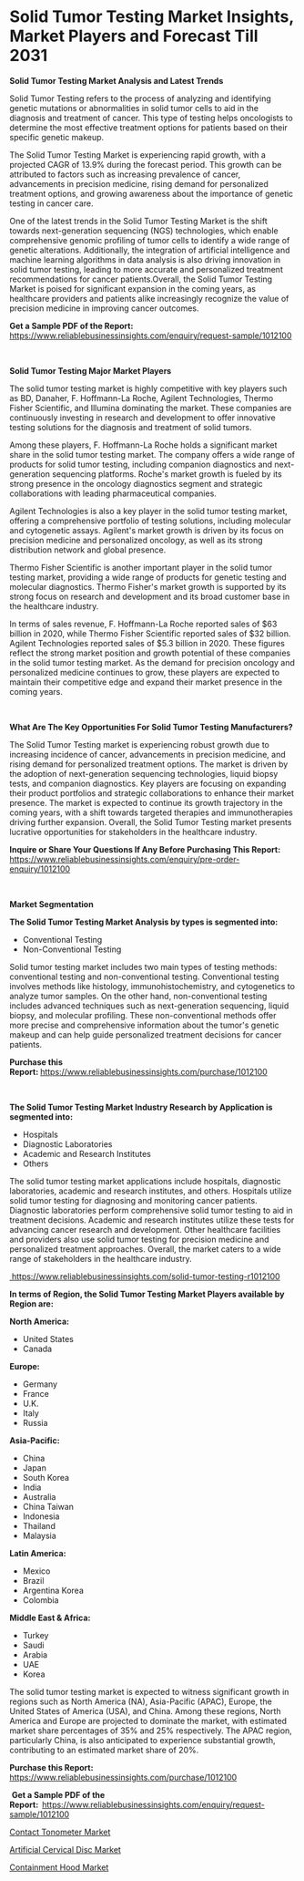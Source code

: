 <p><h1>Solid Tumor Testing Market Insights, Market Players and Forecast Till 2031</h1></p><p><strong>Solid Tumor Testing Market Analysis and Latest Trends</strong></p>
<p><p>Solid Tumor Testing refers to the process of analyzing and identifying genetic mutations or abnormalities in solid tumor cells to aid in the diagnosis and treatment of cancer. This type of testing helps oncologists to determine the most effective treatment options for patients based on their specific genetic makeup.</p><p>The Solid Tumor Testing Market is experiencing rapid growth, with a projected CAGR of 13.9% during the forecast period. This growth can be attributed to factors such as increasing prevalence of cancer, advancements in precision medicine, rising demand for personalized treatment options, and growing awareness about the importance of genetic testing in cancer care.</p><p>One of the latest trends in the Solid Tumor Testing Market is the shift towards next-generation sequencing (NGS) technologies, which enable comprehensive genomic profiling of tumor cells to identify a wide range of genetic alterations. Additionally, the integration of artificial intelligence and machine learning algorithms in data analysis is also driving innovation in solid tumor testing, leading to more accurate and personalized treatment recommendations for cancer patients.Overall, the Solid Tumor Testing Market is poised for significant expansion in the coming years, as healthcare providers and patients alike increasingly recognize the value of precision medicine in improving cancer outcomes.</p></p>
<p><strong>Get a Sample PDF of the Report:&nbsp;</strong> <a href="https://www.reliablebusinessinsights.com/enquiry/request-sample/1012100">https://www.reliablebusinessinsights.com/enquiry/request-sample/1012100</a></p>
<p>&nbsp;</p>
<p><strong>Solid Tumor Testing Major Market Players</strong></p>
<p><p>The solid tumor testing market is highly competitive with key players such as BD, Danaher, F. Hoffmann-La Roche, Agilent Technologies, Thermo Fisher Scientific, and Illumina dominating the market. These companies are continuously investing in research and development to offer innovative testing solutions for the diagnosis and treatment of solid tumors.</p><p>Among these players, F. Hoffmann-La Roche holds a significant market share in the solid tumor testing market. The company offers a wide range of products for solid tumor testing, including companion diagnostics and next-generation sequencing platforms. Roche's market growth is fueled by its strong presence in the oncology diagnostics segment and strategic collaborations with leading pharmaceutical companies.</p><p>Agilent Technologies is also a key player in the solid tumor testing market, offering a comprehensive portfolio of testing solutions, including molecular and cytogenetic assays. Agilent's market growth is driven by its focus on precision medicine and personalized oncology, as well as its strong distribution network and global presence.</p><p>Thermo Fisher Scientific is another important player in the solid tumor testing market, providing a wide range of products for genetic testing and molecular diagnostics. Thermo Fisher's market growth is supported by its strong focus on research and development and its broad customer base in the healthcare industry.</p><p>In terms of sales revenue, F. Hoffmann-La Roche reported sales of $63 billion in 2020, while Thermo Fisher Scientific reported sales of $32 billion. Agilent Technologies reported sales of $5.3 billion in 2020. These figures reflect the strong market position and growth potential of these companies in the solid tumor testing market. As the demand for precision oncology and personalized medicine continues to grow, these players are expected to maintain their competitive edge and expand their market presence in the coming years.</p></p>
<p>&nbsp;</p>
<p><strong>What Are The Key Opportunities For Solid Tumor Testing Manufacturers?</strong></p>
<p><p>The Solid Tumor Testing market is experiencing robust growth due to increasing incidence of cancer, advancements in precision medicine, and rising demand for personalized treatment options. The market is driven by the adoption of next-generation sequencing technologies, liquid biopsy tests, and companion diagnostics. Key players are focusing on expanding their product portfolios and strategic collaborations to enhance their market presence. The market is expected to continue its growth trajectory in the coming years, with a shift towards targeted therapies and immunotherapies driving further expansion. Overall, the Solid Tumor Testing market presents lucrative opportunities for stakeholders in the healthcare industry.</p></p>
<p><strong>Inquire or Share Your Questions If Any Before Purchasing This Report:</strong> <a href="https://www.reliablebusinessinsights.com/enquiry/pre-order-enquiry/1012100">https://www.reliablebusinessinsights.com/enquiry/pre-order-enquiry/1012100</a></p>
<p>&nbsp;</p>
<p><strong>Market Segmentation</strong></p>
<p><strong>The Solid Tumor Testing Market Analysis by types is segmented into:</strong></p>
<p><ul><li>Conventional Testing</li><li>Non-Conventional Testing</li></ul></p>
<p><p>Solid tumor testing market includes two main types of testing methods: conventional testing and non-conventional testing. Conventional testing involves methods like histology, immunohistochemistry, and cytogenetics to analyze tumor samples. On the other hand, non-conventional testing includes advanced techniques such as next-generation sequencing, liquid biopsy, and molecular profiling. These non-conventional methods offer more precise and comprehensive information about the tumor's genetic makeup and can help guide personalized treatment decisions for cancer patients.</p></p>
<p><strong>Purchase this Report:&nbsp;</strong><a href="https://www.reliablebusinessinsights.com/purchase/1012100">https://www.reliablebusinessinsights.com/purchase/1012100</a></p>
<p>&nbsp;</p>
<p><strong>The Solid Tumor Testing Market Industry Research by Application is segmented into:</strong></p>
<p><ul><li>Hospitals</li><li>Diagnostic Laboratories</li><li>Academic and Research Institutes</li><li>Others</li></ul></p>
<p><p>The solid tumor testing market applications include hospitals, diagnostic laboratories, academic and research institutes, and others. Hospitals utilize solid tumor testing for diagnosing and monitoring cancer patients. Diagnostic laboratories perform comprehensive solid tumor testing to aid in treatment decisions. Academic and research institutes utilize these tests for advancing cancer research and development. Other healthcare facilities and providers also use solid tumor testing for precision medicine and personalized treatment approaches. Overall, the market caters to a wide range of stakeholders in the healthcare industry.</p></p>
<p><a href="https://www.reliablebusinessinsights.com/solid-tumor-testing-r1012100">&nbsp;https://www.reliablebusinessinsights.com/solid-tumor-testing-r1012100</a></p>
<p><strong>In terms of Region, the Solid Tumor Testing Market Players available by Region are:</strong></p>
<p>
    <p> <strong> North America: </strong>
        <ul>
            <li>United States</li>
            <li>Canada</li>
        </ul>
        </p> 
    <p> <strong> Europe: </strong>
        <ul>
            <li>Germany</li>
            <li>France</li>
            <li>U.K.</li>
            <li>Italy</li>
            <li>Russia</li>
        </ul>
        </p> 
    <p> <strong> Asia-Pacific: </strong>
        <ul>
            <li>China</li>
            <li>Japan</li>
            <li>South Korea</li>
            <li>India</li>
            <li>Australia</li>
            <li>China Taiwan</li>
            <li>Indonesia</li>
            <li>Thailand</li>
            <li>Malaysia</li>
        </ul>
        </p> 
    <p> <strong> Latin America: </strong>
        <ul>
            <li>Mexico</li>
            <li>Brazil</li>
            <li>Argentina Korea</li>
            <li>Colombia</li>
        </ul>
        </p> 
    <p> <strong> Middle East & Africa: </strong>
        <ul>
            <li>Turkey</li>
            <li>Saudi</li>
            <li>Arabia</li>
            <li>UAE</li>
            <li>Korea</li>
        </ul>
    </p>
    </p>
<p><p>The solid tumor testing market is expected to witness significant growth in regions such as North America (NA), Asia-Pacific (APAC), Europe, the United States of America (USA), and China. Among these regions, North America and Europe are projected to dominate the market, with estimated market share percentages of 35% and 25% respectively. The APAC region, particularly China, is also anticipated to experience substantial growth, contributing to an estimated market share of 20%.</p></p>
<p><strong>Purchase this Report: </strong><a href="https://www.reliablebusinessinsights.com/purchase/1012100">https://www.reliablebusinessinsights.com/purchase/1012100</a></p>
<p>&nbsp;<strong>Get a Sample PDF of the Report:&nbsp;&nbsp;</strong><a href="https://www.reliablebusinessinsights.com/enquiry/request-sample/1012100">https://www.reliablebusinessinsights.com/enquiry/request-sample/1012100</a></p>
<p><strong></strong></p>
<p><p><a href="https://github.com/vregtldg37/Market-Research-Report-List-1/blob/main/contact-tonometer-market.md">Contact Tonometer Market</a></p><p><a href="https://github.com/syaifulanwaramsyori/Market-Research-Report-List-1/blob/main/artificial-cervical-disc-market.md">Artificial Cervical Disc Market</a></p><p><a href="https://github.com/rslnowrouzi/Market-Research-Report-List-1/blob/main/containment-hood-market.md">Containment Hood Market</a></p></p>